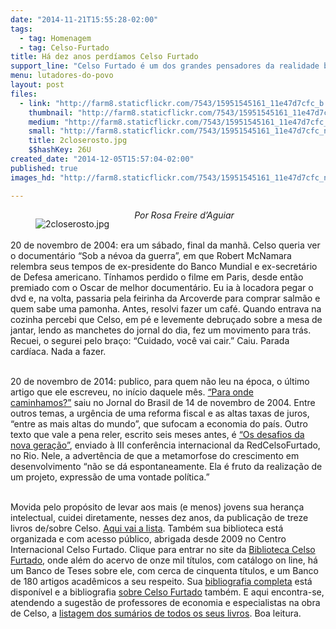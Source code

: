 ```yaml
---
date: "2014-11-21T15:55:28-02:00"
tags:
  - tag: Homenagem
  - tag: Celso-Furtado
title: Há dez anos perdíamos Celso Furtado
support_line: "Celso Furtado é um dos grandes pensadores da realidade brasileira, considerado por muitos como o arquiteto da economia política brasileira, ao ser o pai do Modelo de Subsituição de Importações."
menu: lutadores-do-povo
layout: post
files:
  - link: "http://farm8.staticflickr.com/7543/15951545161_11e47d7cfc_b.jpg"
    thumbnail: "http://farm8.staticflickr.com/7543/15951545161_11e47d7cfc_t.jpg"
    medium: "http://farm8.staticflickr.com/7543/15951545161_11e47d7cfc_z.jpg"
    small: "http://farm8.staticflickr.com/7543/15951545161_11e47d7cfc_n.jpg"
    title: 2closerosto.jpg
    $$hashKey: 26U
created_date: "2014-12-05T15:57:04-02:00"
published: true
images_hd: "http://farm8.staticflickr.com/7543/15951545161_11e47d7cfc_n.jpg"

---
```

<figure class="image" style="float:left"><img alt="2closerosto.jpg" src="http://farm8.staticflickr.com/7543/15951545161_11e47d7cfc_b.jpg" />
<figcaption></figcaption>
</figure>

<p><em>Por Rosa Freire d&rsquo;Aguiar</em></p>

<p><br />
20 de novembro de 2004: era um s&aacute;bado, final da manh&atilde;. Celso queria ver o document&aacute;rio &ldquo;Sob a n&eacute;voa da guerra&rdquo;, em que Robert McNamara relembra seus tempos de ex-presidente do Banco Mundial e ex-secret&aacute;rio de Defesa americano. T&iacute;nhamos perdido o filme em Paris, desde ent&atilde;o premiado com o Oscar de melhor document&aacute;rio. Eu ia &agrave; locadora pegar o dvd e, na volta, passaria pela feirinha da Arcoverde para comprar salm&atilde;o e quem sabe uma pamonha. Antes, resolvi fazer um caf&eacute;. Quando entrava na cozinha percebi que Celso, em p&eacute; e levemente debru&ccedil;ado sobre a mesa de jantar, lendo as manchetes do jornal do dia, fez um movimento para tr&aacute;s. Recuei, o segurei pelo bra&ccedil;o: &ldquo;Cuidado, voc&ecirc; vai cair.&rdquo; Caiu. Parada card&iacute;aca. Nada a fazer.</p>

<p><br />
20 de novembro de 2014: publico, para quem n&atilde;o leu na &eacute;poca, o &uacute;ltimo artigo que ele escreveu, no in&iacute;cio daquele m&ecirc;s.&nbsp;<a href="http://www.centrocelsofurtado.org.br/arquivos/image/201411191728100.Dossier%20CF%2020%20nov%202014%20ArtigoJBNovembro2004.pdf" target="_blank">&ldquo;Para onde caminhamos?&rdquo;</a>&nbsp;saiu no Jornal do Brasil de 14 de novembro de 2004. Entre outros temas, a urg&ecirc;ncia de uma reforma fiscal e as altas taxas de juros, &ldquo;entre as mais altas do mundo&rdquo;, que sufocam a economia do pa&iacute;s. Outro texto que vale a pena reler, escrito seis meses antes, &eacute;&nbsp;<a href="http://www.centrocelsofurtado.org.br/arquivos/image/201411191735100.JornalEconomistasRioTextoRedCFje_jun2004_03.pdf" target="_blank">&ldquo;Os desafios da nova gera&ccedil;&atilde;o&rdquo;</a>, enviado &agrave; III confer&ecirc;ncia internacional da RedCelsoFurtado, no Rio. Nele, a advert&ecirc;ncia de que a metamorfose do crescimento em desenvolvimento &ldquo;n&atilde;o se d&aacute; espontaneamente. Ela &eacute; fruto da realiza&ccedil;&atilde;o de um projeto, express&atilde;o de uma vontade pol&iacute;tica.&rdquo;</p>

<p><br />
Movida pelo prop&oacute;sito de levar aos mais (e menos) jovens sua heran&ccedil;a intelectual, cuidei diretamente, nesses dez anos, da publica&ccedil;&atilde;o de treze livros de/sobre Celso.&nbsp;<a href="http://www.centrocelsofurtado.org.br/arquivos/file/Dossier%20CF%2020%20nov%202014%20OBRAS%20DE%20Celso%20Furtado%20EDITADAS%20DESDE%202004.pdf" target="_blank">Aqui vai a lista</a>. Tamb&eacute;m sua biblioteca est&aacute; organizada e com acesso p&uacute;blico, abrigada desde 2009 no Centro Internacional Celso Furtado. Clique para entrar no site da&nbsp;<a href="http://celsofurtado.phl-net.com.br/cgi-bin/wxis.exe?IsisScript=phl82.xis&amp;cipar=phl82.cip&amp;lang=por" target="_blank">Biblioteca Celso Furtado</a>, onde al&eacute;m do acervo de onze mil t&iacute;tulos, com cat&aacute;logo on line, h&aacute; um Banco de Teses sobre ele, com cerca de cinquenta t&iacute;tulos, e um Banco de 180 artigos acad&ecirc;micos a seu respeito. Sua&nbsp;<a href="http://www.centrocelsofurtado.org.br/interna.php?ID_S=65" target="_blank">bibliografia completa</a>&nbsp;est&aacute; dispon&iacute;vel e a bibliografia&nbsp;<a href="http://www.centrocelsofurtado.org.br/interna.php?ID_M=100" target="_blank">sobre Celso Furtado</a>&nbsp;tamb&eacute;m. E aqui encontra-se, atendendo a sugest&atilde;o de professores de economia e especialistas na obra de Celso, a&nbsp;<a href="http://www.centrocelsofurtado.org.br/arquivos/file/Dossier%20CF%2020%20nov%202014%20Sum%C3%A1rios%20Livros%20CFDEF%20DEF%20(1).pdf" target="_blank">listagem dos sum&aacute;rios de todos os seus livros</a>. Boa leitura.</p>
